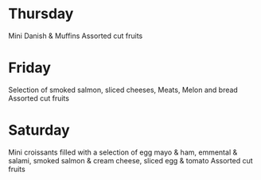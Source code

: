 # Thursday

Mini Danish & Muffins
Assorted cut fruits

# Friday

Selection of smoked salmon, sliced cheeses, Meats, Melon and bread
Assorted cut fruits

# Saturday

Mini croissants filled with a selection of egg mayo & ham, emmental & salami, smoked salmon & cream cheese, sliced egg & tomato
Assorted cut fruits
